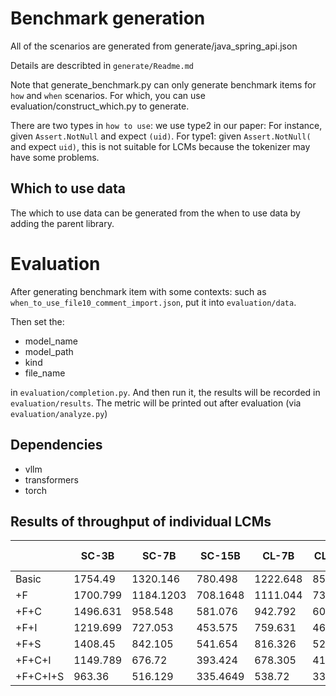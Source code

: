 # Benchmark generation

All of the scenarios are generated from generate/java_spring_api.json

Details are describted in `generate/Readme.md`

Note that generate_benchmark.py can only generate benchmark items for `how` and `when` scenarios. For which, you can use evaluation/construct_which.py to generate.

There are two types in `how to use`: we use type2 in our paper: For instance, given `Assert.NotNull` and expect  `(uid)`. For type1:  given `Assert.NotNull(` and expect  `uid)`, this is not suitable for LCMs because the tokenizer may have some problems.

## Which to use data

The which to use data can be generated from the when to use data by adding the parent library.


# Evaluation

After generating benchmark item with some contexts: such as `when_to_use_file10_comment_import.json`, put it into `evaluation/data`.

Then set the:
- model_name
- model_path
- kind
- file_name

in `evaluation/completion.py`. And then run it, the results will be recorded in `evaluation/results`. The metric will be printed out after evaluation (via `evaluation/analyze.py`)

## Dependencies

- vllm
- transformers
- torch


## Results of throughput of individual LCMs

|       | SC-3B  | SC-7B   | SC-15B  | CL-7B   | CL-13B  | CL-34B  | DSC-1.3B | DSC-6.7B | DSC-33B | AVG          |
|-------|--------|---------|---------|---------|---------|---------|----------|----------|---------|--------------|
| Basic | 1754.49| 1320.146| 780.498 | 1222.648| 851.065 | 431.26  | 1748.49  | 1418.047 | 435.365 | 1106.88998   |
| +F    | 1700.799| 1184.1203| 708.1648 | 1111.044| 731.26  | 371.786 | 1668.663 | 1254.264 | 377.516 | 1011.95746   |
| +F+C  | 1496.631| 958.548 | 581.076 | 942.792 | 609.002 | 301.472 | 1602.197 | 1052.871 | 309.7578| 872.7052     |
| +F+I  | 1219.699| 727.053 | 453.575 | 759.631 | 466.998 | 233.966 | 1240.712 | 808.017  | 222.671 | 681.369111   |
| +F+S  | 1408.45 | 842.105 | 541.654 | 816.326 | 528.052 | 266.66  | 1371.683 | 945.43   | 263.6   | 775.995556   |
| +F+C+I| 1149.789| 676.72  | 393.424 | 678.305 | 417.358 | 205.642 | 1209.172 | 718.422  | 199.958 | 627.643333   |
| +F+C+I+S| 963.36 | 516.129 | 335.4649| 538.72  | 331.262 | 143.981 | 989.315  | 585.825  | 138.34  | 504.710767   |